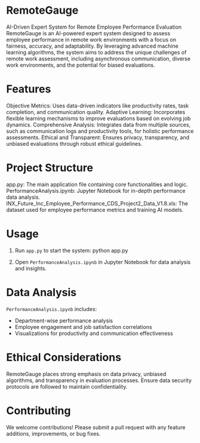 # RemoteGauge
AI-Driven Expert System for Remote Employee Performance Evaluation
RemoteGauge is an AI-powered expert system designed to assess employee performance in remote work environments with a focus on fairness, accuracy, and adaptability. By leveraging advanced machine learning algorithms, the system aims to address the unique challenges of remote work assessment, including asynchronous communication, diverse work environments, and the potential for biased evaluations.

# Features

Objective Metrics: Uses data-driven indicators like productivity rates, task completion, and communication quality.
Adaptive Learning: Incorporates flexible learning mechanisms to improve evaluations based on evolving job dynamics.
Comprehensive Analysis: Integrates data from multiple sources, such as communication logs and productivity tools, for holistic performance assessments.
Ethical and Transparent: Ensures privacy, transparency, and unbiased evaluations through robust ethical guidelines.

# Project Structure

app.py: The main application file containing core functionalities and logic.
PerformanceAnalysis.ipynb: Jupyter Notebook for in-depth performance data analysis.
INX_Future_Inc_Employee_Performance_CDS_Project2_Data_V1.8.xls: The dataset used for employee performance metrics and training AI models.


# Usage

1. Run `app.py` to start the system:
    python app.py

2. Open `PerformanceAnalysis.ipynb` in Jupyter Notebook for data analysis and insights.

# Data Analysis

`PerformanceAnalysis.ipynb` includes:
- Department-wise performance analysis
- Employee engagement and job satisfaction correlations
- Visualizations for productivity and communication effectiveness

# Ethical Considerations

RemoteGauge places strong emphasis on data privacy, unbiased algorithms, and transparency in evaluation processes. Ensure data security protocols are followed to maintain confidentiality.

# Contributing

We welcome contributions! Please submit a pull request with any feature additions, improvements, or bug fixes.
